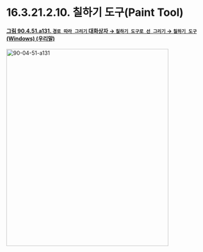 # 16.3.21.2.10. 칠하기 도구(Paint Tool)

<a id="90-04-51-a131"></a>

#### [그림 90.4.51.a131. `경로 따라 그리기` 대화상자 → `칠하기 도구로 선 그리기` → `칠하기 도구` (Windows) (우리말)](./90-04-0051-stroke_path.md#90-04-51-a131)
<img width="425" height="518" alt="90-04-51-a131" src="https://github.com/user-attachments/assets/1e97e7ff-4ba0-4826-95ac-1e8296910417" />